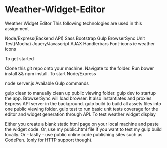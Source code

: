 # Weather-Widget-Editor
Weather Widget Editor
This following technologies are used in this assignment

Node/Express(Backend API)
Sass
Bootstrap
Gulp
BrowserSync
Unit Test(Mocha)
Jquery/Javascript
AJAX
Handlerbars
Font-icons ie weather icons

To get started

Clone this git repo onto your machine.
Navigate to the folder.
Run bower install && npm install.
To start Node/Express

node server.js
Available Gulp commands

gulp clean to manually clean up public viewing folder.
gulp dev to startup the app. BrowserSync will load browser. It also instantiates and proxies Express API server in the background.
gulp build to build all assets files into one public viewing folder.
gulp test to run basic unit tests coverage for the editor and widget generation through API.
To test weather widget display

Either you create a blank static html page on your local machine and paste the widget code.
Or, use my public.html file if you want to test my gulp build locally.
Or - lastly - use public online code publishing sites such as CodePen. (only for HTTP support though).
